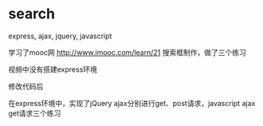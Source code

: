 # search
express, ajax, jquery, javascript


学习了mooc网 http://www.imooc.com/learn/21 搜索框制作，做了三个练习


视频中没有搭建express环境


修改代码后


在express环境中，实现了jQuery ajax分别进行get、post请求，javascript ajax get请求三个练习

